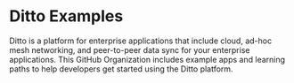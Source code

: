 # Ditto Examples

Ditto is a platform for enterprise applications that include cloud, ad-hoc mesh networking, and peer-to-peer data sync for your enterprise applications.  This GitHub Organization includes example apps and learning paths to help developers get started using the Ditto platform.
